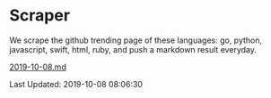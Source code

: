 # Scraper

We scrape the github trending page of these languages: go, python, javascript, swift, html, ruby, and push a markdown result everyday.

[2019-10-08.md](https://github.com/henson/Scraper/blob/master/2019-10-08.md)

Last Updated: 2019-10-08 08:06:30